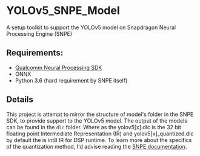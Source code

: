 # YOLOv5_SNPE_Model
A setup toolkit to support the YOLOv5 model on Snapdragon Neural Processing Engine (SNPE)

## Requirements:
- [Qualcomm Neural Processing SDK](https://developer.qualcomm.com/software/qualcomm-neural-processing-sdk)
- ONNX
- Python 3.6 (hard requirement by SNPE itself)


## Details
This project is attempt to mirror the structure of  model's folder in the SNPE SDK, to provide support to the YOLOv5 model. 
The output of the models can be found in the `dlc` folder. Where as the yolov5[x].dlc is the 32 bit floating point Intermediate Representation (IR) and yolov5[x]_quantized.dlc by default the is int8 IR for DSP runtime.
To learn more about the specifics of the quantization method, I'd advise reading the [SNPE documentation](https://developer.qualcomm.com/sites/default/files/docs/snpe/quantized_models.html).
